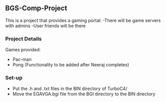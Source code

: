  ## BGS-Comp-Project
 This is a project that provides a gaming portal:
 -There will be game servers with admins
 -User friends will be there
 ### Project Details
 Games provided:
 - Pac-man
 - Pong (Functionality to be added after Neeraj completes)
 ### Set-up
 - Put the .h and .txt files in the BIN directory of TurboC4/
 - Move the EGAVGA.bgi file from the BGI directory to the BIN directory
 
